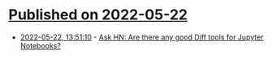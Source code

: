 # [Published on 2022-05-22](index.md)

* [2022-05-22, 13:51:10](https://news.ycombinator.com/item?id=31468189) - [Ask HN: Are there any good Diff tools for Jupyter Notebooks?](https://news.ycombinator.com/item?id=31468189)
